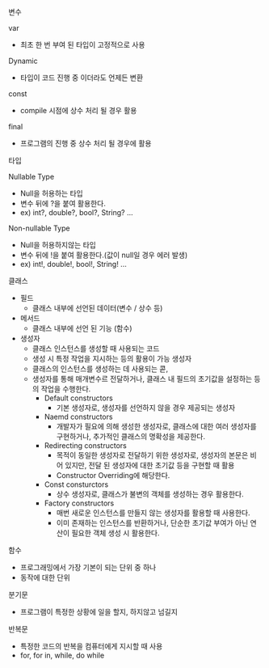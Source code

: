 변수

var
- 최초 한 번 부여 된 타입이 고정적으로 사용

Dynamic
- 타입이 코드 진행 중 이더라도 언제든 변환

const
- compile 시점에 상수 처리 될 경우 활용

final
- 프로그램의 진행 중 상수 처리 될 경우에 활용

타입

Nullable Type
- Null을 허용하는 타입
- 변수 뒤에 ?을 붙여 활용한다.
- ex) int?, double?, bool?, String? ...

Non-nullable Type
- Null을 허용하지않는 타입
- 변수 뒤에 !을 붙여 활용한다.(값이 null일 경우 에러 발생)
- ex) int!, double!, bool!, String! ...

클래스

- 필드
    - 클래스 내부에 선언된 데이터(변수 / 상수 등)
- 메서드
    - 클래스 내부에 선언 된 기능 (함수)
- 생성자
    - 클래스 인스턴스를 생성할 때 사용되는 코드
    - 생성 시 특정 작업을 지시하는 등의 활용이 가능
    생성자
    - 클래스의 인스턴스를 생성하는 데 사용되는 콛,
    - 생성자를 통해 매개변수르 전달하거나, 클래스 내 필드의 초기값을 설정하는 등의 작업을 수행한다.
        - Default constructors
            - 기본 생성자로, 생성자를 선언하지 않을 경우 제공되는 생성자
        - Naemd constructors
            - 개발자가 필요에 의해 생성한 생성자로, 클래스에 대한 여러 생성자를 구현하거나, 추가적인 클래스의 명확성을 제공한다.
        - Redirecting constructors
            - 목적이 동일한 생성자로 전달하기 위한 생성자로, 생성자의 본문은 비어 있지만, 전달 된 생성자에 대한 초기값 등을 구현할 때 활용
            - Constructor Overriding에 해당한다.
        - Const consturctors
            - 상수 생성자로, 클래스가 불변의 객체를 생성하는 경우 활용한다.
        - Factory constructors
            - 매번 새로운 인스턴스를 만들지 않는 생성자를 활용할 때 사용한다.
            - 이미 존재하는 인스턴스를 반환하거나, 단순한 초기값 부여가 아닌 연산이 필요한 객체 생성 시 활용한다.

함수
- 프로그래밍에서 가장 기본이 되는 단위 중 하나
- 동작에 대한 단위

분기문
- 프로그램이 특정한 상황에 일을 할지, 하지않고 넘길지

반복문
- 특정한 코드의 반복을 컴퓨터에게 지시할 때 사용
- for, for in, while, do while
